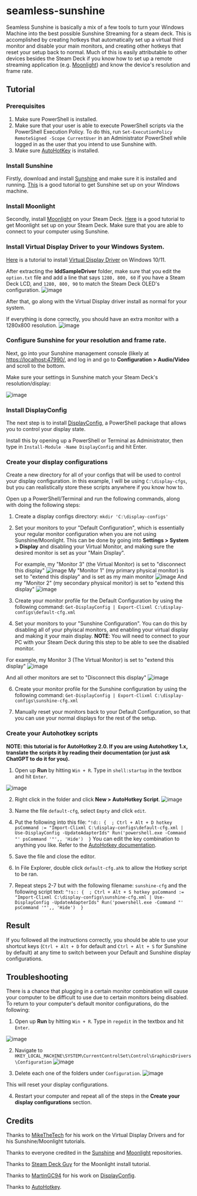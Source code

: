 # seamless-sunshine
Seamless Sunshine is basically a mix of a few tools to turn your Windows Machine into the best possible Sunshine Streaming for a steam deck. This is accomplished by creating hotkeys that automatically set up a virtual third monitor and disable your main monitors, and creating other hotkeys that reset your setup back to normal. Much of this is easily attributable to other devices besides the Steam Deck if you know how to set up a remote streaming application (e.g. [Moonlight](https://github.com/moonlight-stream)) and know the device's resolution and frame rate. 

## Tutorial
### Prerequisites
1. Make sure PowerShell is installed.
2. Make sure that your user is able to execute PowerShell scripts via the PowerShell Execution Policy.
   To do this, run `Set-ExecutionPolicy RemoteSigned -Scope CurrentUser` in an Administrator PowerShell while logged in as the user that you intend to use Sunshine with.
3. Make sure [AutoHotKey](https://www.autohotkey.com/) is installed.

### Install Sunshine
Firstly, download and install [Sunshine](https://github.com/LizardByte/Sunshine) and make sure it is installed and running. [This](https://www.youtube.com/watch?v=Wb8j8Ojd4YQ) is a good tutorial to get Sunshine set up on your Windows machine.

### Install Moonlight
Secondly, install [Moonlight](https://github.com/moonlight-stream) on your Steam Deck. [Here](https://youtu.be/SewuUleDVug?si=4Pi-u2O48CuU6h6e&t=298) is a good tutorial to get Moonlight set up on your Steam Deck. Make sure that you are able to connect to your computer using Sunshine.

### Install Virtual Display Driver to your Windows System.
[Here](https://www.youtube.com/watch?v=byfBWDnToYk) is a tutorial to install [Virtual Display Driver](https://github.com/itsmikethetech/Virtual-Display-Driver) on Windows 10/11.

After extracting the **IddSampleDriver** folder, make sure that you edit the `option.txt` file and add a line that says `1280, 800, 60` if you have a Steam Deck LCD, and `1280, 800, 90` to match the Steam Deck OLED's configuration.
![image](https://github.com/user-attachments/assets/d3a14dfb-f610-4223-945a-46ac756414bc)

After that, go along with the Virtual Display driver install as normal for your system.

If everything is done correctly, you should have an extra monitor with a 1280x800 resolution.
![image](https://github.com/user-attachments/assets/dc6adb5a-fcd8-4d56-a082-1e3a66332583)


### Configure Sunshine for your resolution and frame rate.
Next, go into your Sunshine management console (likely at [https://localhost:47990/](https://localhost:47990/), and log in and go to **Configuration > Audio/Video** and scroll to the bottom.

Make sure your settings in Sunshine match your Steam Deck's resolution/display:

![image](https://github.com/user-attachments/assets/23162299-4fc7-4365-82c6-2f62633b7a49)

### Install DisplayConfig
The next step is to install [DisplayConfig](https://www.powershellgallery.com/packages/DisplayConfig/2.0), a PowerShell package that allows you to control your display state.

Install this by opening up a PowerShell or Terminal as Administrator, then type in `Install-Module -Name DisplayConfig` and hit Enter.

### Create your display configurations
Create a new directory for all of your configs that will be used to control your display configuration. in this example, I will be using `C:\display-cfgs`, but you can realistically store these scripts anywhere if you know how to.

Open up a PowerShell/Terminal and run the following commands, along with doing the following steps:
1. Create a display configs directory:
  `mkdir 'C:\display-configs'`
3. Set your monitors to your "Default Configuration", which is essentially your regular monitor configuration when you are not using Sunshine/Moonlight. This can be done by going into **Settings > System > Display** and disabling your Virtual Monitor, and making sure the desired monitor is set as your "Main Display".

   For example, my "Monitor 3" (the Virtual Monitor) is set to "disconnect this display"
   ![image](https://github.com/user-attachments/assets/52f87bda-378b-410d-947f-e5f16438d8ad)
   My "Monitor 1" (my primary physical monitor) is set to "extend this display" and is set as my main monitor
   ![image](https://github.com/user-attachments/assets/9edbd817-84c9-4ba3-8712-a6fc1afa52b1)
   And my "Monitor 2" (my secondary physical monitor) is set to "extend this display"
   ![image](https://github.com/user-attachments/assets/c3e4aa38-d3c1-48b1-bed8-03b537bf681e)

4. Create your monitor profile for the Default Configuration by using the following command:
  `Get-DisplayConfig | Export-Clixml C:\display-configs\default-cfg.xml`
5. Set your monitors to your "Sunshine Configuration". You can do this by disabling all of your phyiscal monitors, and enabling your virtual display and making it your main display. **NOTE**: You will need to connect to your PC with your Steam Deck during this step to be able to see the disabled monitor.

  For example, my Monitor 3 (The Virtual Monitor) is set to "extend this display"
  ![image](https://github.com/user-attachments/assets/4b4a2748-67dd-4648-ac28-0a23a7e0ac5f)

  And all other monitors are set to "Disconnect this display"
  ![image](https://github.com/user-attachments/assets/17c74cf2-5a24-4333-8a4f-ff856231b559)

6.  Create your monitor profile for the Sunshine configuration by using the following command:
  `Get-DisplayConfig | Export-Clixml C:\display-configs\sunshine-cfg.xml`

7. Manually reset your monitors back to your Default Configuration, so that you can use your normal displays for the rest of the setup.

### Create your Autohotkey scripts
**NOTE: this tutorial is for AutoHotkey 2.0. If you are using Autohotkey 1.x, translate the scripts it by reading their documentation (or just ask ChatGPT to do it for you).**
1. Open up **Run** by hitting `Win + R`. Type in `shell:startup` in the textbox and hit `Enter`. 

![image](https://github.com/user-attachments/assets/75109ed0-a429-4a88-87e5-d2668b8cbc22)

2. Right click in the folder and click **New > AutoHotkey Script**.
![image](https://github.com/user-attachments/assets/853b83af-3746-4590-99f2-b3a80166b8b6)

3. Name the file `default-cfg`, select `Empty` and click `edit`.
5. Put the following into this file:
`
^!d:: {  ; Ctrl + Alt + D hotkey
    psCommand := "Import-Clixml C:\display-configs\default-cfg.xml | Use-DisplayConfig -UpdateAdapterIds"
    Run('powershell.exe -Command "' psCommand '"',, 'Hide') 
}
`
You can edit the key combination to anything you like. Refer to the [AutoHotkey documentation](https://www.autohotkey.com/docs/v2/).
6. Save the file and close the editor.
7. In File Explorer, double click `default-cfg.ahk` to allow the Hotkey script to be ran.
8. Repeat steps 2-7 but with the following filename: `sunshine-cfg` and the following script text:
`
^!s:: {  ; Ctrl + Alt + S hotkey
    psCommand := "Import-Clixml C:\display-configs\sunshine-cfg.xml | Use-DisplayConfig -UpdateAdapterIds"
    Run('powershell.exe -Command "' psCommand '"',, 'Hide') 
}
`

## Result
If you followed all the instructions correctly, you should be able to use your shortcut keys (`Ctrl + Alt + D` for default and `Ctrl + Alt + S` for Sunshine by default) at any time to switch between your Default and Sunshine display configurations.


## Troubleshooting
There is a chance that plugging in a certain monitor combination will cause your computer to be difficult to use due to certain monitors being disabled.
To return to your computer's default monitor configurations, do the following:
1. Open up **Run** by hitting `Win + R`. Type in `regedit` in the textbox and hit `Enter`.

![image](https://github.com/user-attachments/assets/99a5c2e0-32a0-45af-adb4-0d96a9b58200)

2. Navigate to `HKEY_LOCAL_MACHINE\SYSTEM\CurrentControlSet\Control\GraphicsDrivers\Configuration`
![image](https://github.com/user-attachments/assets/44d3a46e-cf09-49bd-93ab-26071a564b37)

3. Delete each one of the folders under `Configuration`.
![image](https://github.com/user-attachments/assets/637248ac-f078-4407-95fb-185474aa7983)

This will reset your display configurations.

4. Restart your computer and repeat all of the steps in the **Create your display configurations** section.


## Credits
Thanks to [MikeTheTech](https://www.youtube.com/channel/UCZ0hznff92f_i1wpYyi7tPQ/join) for his work on the Virtual Display Drivers and for his Sunshine/Moonlight tutorials.

Thanks to everyone credited in the [Sunshine](https://github.com/LizardByte/Sunshine) and [Moonlight](https://github.com/moonlight-stream) repositories. 

Thanks to [Steam Deck Guy](https://www.youtube.com/@steamdeckguy) for the Moonlight install tutorial.

Thanks to [MartinGC94](https://github.com/MartinGC94) for his work on [DisplayConfig](https://github.com/MartinGC94/DisplayConfig).

Thanks to [AutoHotkey](https://www.autohotkey.com/).
